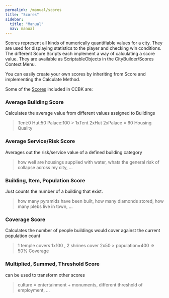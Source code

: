 ```yaml
---
permalink: /manual/scores
title: "Scores"
sidebar:
  title: "Manual"
  nav: manual
---
```


Scores represent all kinds of numerically quantifiable values for a city. 
They are used for displaying statistics to the player and checking win conditions.  
The different Score Scripts each implement a way of calculating a score value. They are available as ScriptableObjects in the CityBuilder/Scores Context Menu.  
  
You can easily create your own scores by inheriting from Score and implementing the Calculate Method.  

Some of the [Scores](https://citybuilderapi.softleitner.com/class_city_builder_core_1_1_score.html) included in CCBK are:

### Average Building Score  
Calculates the average value from different values assigned to Buildings
> Tent:0 Hut:50 Palace:100 > 1xTent 2xHut 2xPalace = 60 Housing Quality  

### Average Service/Risk Score  
Averages out the risk/service value of a defined building category  
> how well are housings supplied with water, whats the general risk of collapse across my city, ...  

### Building, Item, Population Score  
Just counts the number of a building that exist.
> how many pyramids have been built, how many diamonds stored, how many plebs live in town, ...  

### Coverage Score
Calculates the number of people buildings would cover against the current population count
> 1 temple covers 1x100 , 2 shrines cover 2x50 > population=400 => 50% Coverage  

### Multiplied, Summed, Threshold Score  
can be used to transform other scores
> culture = entertainment + monuments, different threshold of employment, ...  